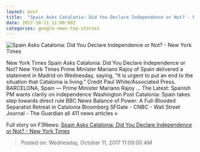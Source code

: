 ```yaml
---
layout: post
title:  "Spain Asks Catalonia: Did You Declare Independence or Not? - New York Times"
date: 2017-10-11 11:09:00Z
categories: google-news-top-stories
---
```


![Spain Asks Catalonia: Did You Declare Independence or Not? - New York Times](https://static01.nyt.com/images/2017/10/12/world/12Catalonia2/12Catalonia2-facebookJumbo.jpg)

New York Times Spain Asks Catalonia: Did You Declare Independence or Not? New York Times Prime Minister Mariano Rajoy of Spain delivered a statement in Madrid on Wednesday, saying, “It is urgent to put an end to the situation that Catalonia is living.” Credit Paul White/Associated Press. BARCELONA, Spain — Prime Minister Mariano Rajoy ... The Latest: Spanish PM wants clarity on independence Washington Post Catalonia: Spain takes step towards direct rule BBC News Balance of Power: A Full-Blooded Separatist Retreat in Catalonia Bloomberg SFGate - CNBC - Wall Street Journal - The Guardian all 411 news articles »


Full story on F3News: [Spain Asks Catalonia: Did You Declare Independence or Not? - New York Times](http://www.f3nws.com/n/p2UttG)

> Posted on: Wednesday, October 11, 2017 11:09:00 AM
